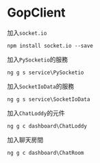 # GopClient

加入`socket.io`

```
npm install socket.io --save
```

加入`PySocketio`的服務

```
ng g s service\PySocketio
```

加入`SocketIoData`的服務

```
ng g s service\SocketIoData
```

加入`ChatLoddy`的元件

```
ng g c dashboard\ChatLoddy
```

加入聊天房間

```
ng g c dashboard\ChatRoom
```

